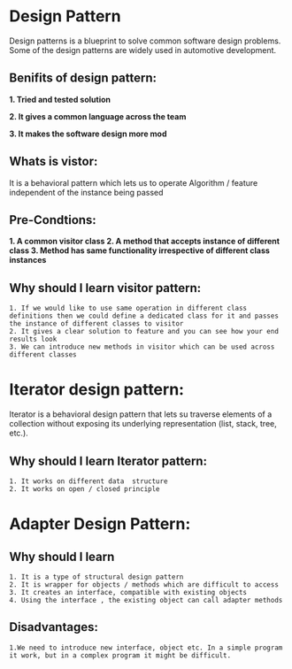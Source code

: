 # Design Pattern

Design patterns is a blueprint to solve common software design problems. Some of the design patterns are widely used in 
automotive development.

## Benifits of design pattern:

  **1. Tried and tested solution**
  
  **2. It gives a common language across the team**
  
  **3. It makes the software design more mod**

## Whats is vistor:

It is a behavioral pattern which lets us to operate Algorithm / feature independent of the instance being passed

## Pre-Condtions:

  **1. A common visitor class
    2. A method that accepts instance of different class
    3. Method has same functionality irrespective of different class instances**
	
## Why should I  learn visitor pattern:

	1. If we would like to use same operation in different class definitions then we could define a dedicated class for it and passes the instance of different classes to visitor 
	2. It gives a clear solution to feature and you can see how your end results look
	3. We can introduce new methods in visitor which can be used across different classes
  
# Iterator design pattern:

Iterator is a behavioral design pattern that lets su traverse elements of a collection without exposing its underlying representation (list, stack, tree, etc.).

## Why should I  learn Iterator pattern:
	1. It works on different data  structure
  	2. It works on open / closed principle

  
# Adapter Design Pattern:

## Why should I  learn 
	1. It is a type of structural design pattern
	2. It is wrapper for objects / methods which are difficult to access
	3. It creates an interface, compatible with existing objects
	4. Using the interface , the existing object can call adapter methods

## Disadvantages:

  	1.We need to introduce new interface, object etc. In a simple program it work, but in a complex program it might be difficult.



